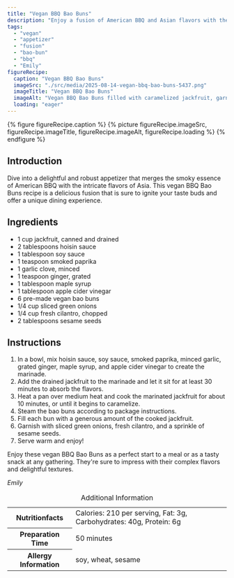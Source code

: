 ```yaml
---
title: "Vegan BBQ Bao Buns"
description: "Enjoy a fusion of American BBQ and Asian flavors with these Vegan BBQ Bao Buns, a perfect appetizer that's smoky, sweet, and utterly delicious."
tags:
  - "vegan"
  - "appetizer"
  - "fusion"
  - "bao-bun"
  - "bbq"
  - "Emily"
figureRecipe: 
  caption: "Vegan BBQ Bao Buns"
  imageSrc: "./src/media/2025-08-14-vegan-bbq-bao-buns-5437.png"
  imageTitle: "Vegan BBQ Bao Buns"
  imageAlt: "Vegan BBQ Bao Buns filled with caramelized jackfruit, garnished with green onions, cilantro, and sesame seeds, presented on a minimalist table."
  loading: "eager"
---
```


{% figure figureRecipe.caption %}
{% picture figureRecipe.imageSrc, figureRecipe.imageTitle, figureRecipe.imageAlt, figureRecipe.loading %}
{% endfigure %}

## Introduction

Dive into a delightful and robust appetizer that merges the smoky essence of American BBQ with the intricate flavors of Asia. This vegan BBQ Bao Buns recipe is a delicious fusion that is sure to ignite your taste buds and offer a unique dining experience.

## Ingredients

- 1 cup jackfruit, canned and drained
- 2 tablespoons hoisin sauce
- 1 tablespoon soy sauce
- 1 teaspoon smoked paprika
- 1 garlic clove, minced
- 1 teaspoon ginger, grated
- 1 tablespoon maple syrup
- 1 tablespoon apple cider vinegar
- 6 pre-made vegan bao buns
- 1/4 cup sliced green onions
- 1/4 cup fresh cilantro, chopped
- 2 tablespoons sesame seeds

## Instructions

1. In a bowl, mix hoisin sauce, soy sauce, smoked paprika, minced garlic, grated ginger, maple syrup, and apple cider vinegar to create the marinade.
2. Add the drained jackfruit to the marinade and let it sit for at least 30 minutes to absorb the flavors.
3. Heat a pan over medium heat and cook the marinated jackfruit for about 10 minutes, or until it begins to caramelize.
4. Steam the bao buns according to package instructions.
5. Fill each bun with a generous amount of the cooked jackfruit.
6. Garnish with sliced green onions, fresh cilantro, and a sprinkle of sesame seeds.
7. Serve warm and enjoy!

Enjoy these vegan BBQ Bao Buns as a perfect start to a meal or as a tasty snack at any gathering. They're sure to impress with their complex flavors and delightful textures.

*Emily*

<table><caption class='sr-only'>Additional Information</caption><tr><th>Nutritionfacts</th><td>Calories: 210 per serving, Fat: 3g, Carbohydrates: 40g, Protein: 6g&nbsp;</td></tr><tr><th>Preparation Time</th><td>50 minutes&nbsp;</td></tr><tr><th>Allergy Information</th><td>soy, wheat, sesame&nbsp;</td></tr></table>

